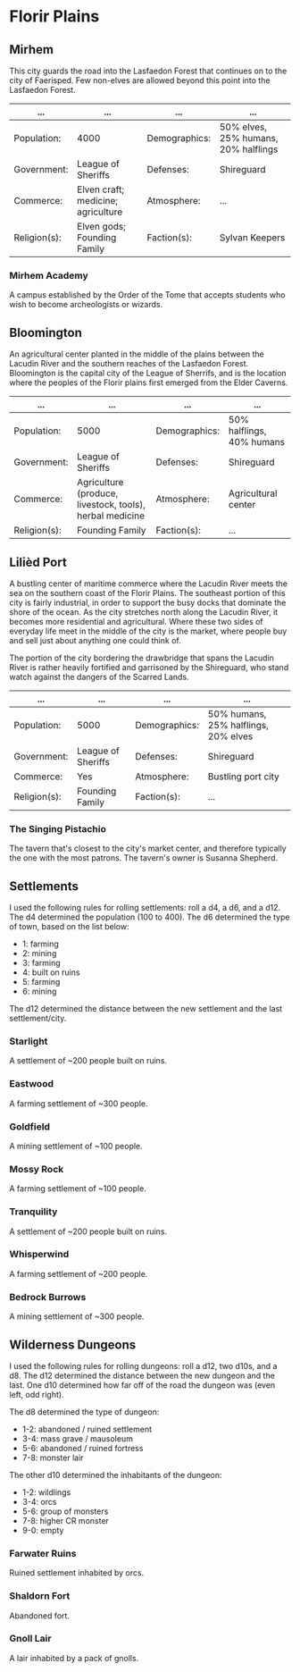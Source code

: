 # Florir Plains

## Mirhem

This city guards the road into the Lasfaedon Forest that continues on to the city of Faerisped.
Few non-elves are allowed beyond this point into the Lasfaedon Forest.

| ... | ... | ... | ... |
| --- | --- | --- | --- |
| Population:  | 4000                               | Demographics: | 50% elves, 25% humans, 20% halflings |
| Government:  | League of Sheriffs                 | Defenses:     | Shireguard                           |
| Commerce:    | Elven craft; medicine; agriculture | Atmosphere:   | ...                                  |
| Religion(s): | Elven gods; Founding Family        | Faction(s):   | Sylvan Keepers                       |

### Mirhem Academy

A campus established by the Order of the Tome that accepts students who wish to become archeologists or wizards.

## Bloomington

An agricultural center planted in the middle of the plains between the Lacudin River and the southern reaches of the Lasfaedon Forest.
Bloomington is the capital city of the League of Sherrifs, and is the location where the peoples of the Florir plains first emerged from the Elder Caverns.

| ... | ... | ... | ... |
| --- | --- | --- | --- |
| Population:  | 5000                                                     | Demographics: | 50% halflings, 40% humans |
| Government:  | League of Sheriffs                                       | Defenses:     | Shireguard                |
| Commerce:    | Agriculture (produce, livestock, tools), herbal medicine | Atmosphere:   | Agricultural center       |
| Religion(s): | Founding Family                                          | Faction(s):   | ...                       |

## Lilièd Port

A bustling center of maritime commerce where the Lacudin River meets the sea on the southern coast of the Florir Plains.
The southeast portion of this city is fairly industrial, in order to support the busy docks that dominate the shore of the ocean.
As the city stretches north along the Lacudin River, it becomes more residential and agricultural.
Where these two sides of everyday life meet in the middle of the city is the market, where people buy and sell just about anything one could think of.

The portion of the city bordering the drawbridge that spans the Lacudin River is rather heavily fortified and garrisoned by the Shireguard, who stand watch against the dangers of the Scarred Lands.

| ... | ... | ... | ... |
| --- | --- | --- | --- |
| Population:  | 5000               | Demographics: | 50% humans, 25% halflings, 20% elves |
| Government:  | League of Sheriffs | Defenses:     | Shireguard                           |
| Commerce:    | Yes                | Atmosphere:   | Bustling port city                   |
| Religion(s): | Founding Family    | Faction(s):   | ...                                  |

### The Singing Pistachio

The tavern that's closest to the city's market center, and therefore typically the one with the most patrons.
The tavern's owner is Susanna Shepherd.

## Settlements

I used the following rules for rolling settlements: roll a d4, a d6, and a d12.
The d4 determined the population (100 to 400).
The d6 determined the type of town, based on the list below:

- 1: farming
- 2: mining
- 3: farming
- 4: built on ruins
- 5: farming
- 6: mining

The d12 determined the distance between the new settlement and the last settlement/city.

### Starlight

A settlement of ~200 people built on ruins.

### Eastwood

A farming settlement of ~300 people.

### Goldfield

A mining settlement of ~100 people.

### Mossy Rock

A farming settlement of ~100 people.

### Tranquility

A settlement of ~200 people built on ruins.

### Whisperwind

A farming settlement of ~200 people.

### Bedrock Burrows

A mining settlement of ~300 people.

## Wilderness Dungeons

I used the following rules for rolling dungeons: roll a d12, two d10s, and a d8.
The d12 determined the distance between the new dungeon and the last.
One d10 determined how far off of the road the dungeon was (even left, odd right).

The d8 determined the type of dungeon:

- 1-2: abandoned / ruined settlement
- 3-4: mass grave / mausoleum
- 5-6: abandoned / ruined fortress
- 7-8: monster lair

The other d10 determined the inhabitants of the dungeon:

- 1-2: wildlings
- 3-4: orcs
- 5-6: group of monsters
- 7-8: higher CR monster
- 9-0: empty

### Farwater Ruins

Ruined settlement inhabited by orcs.

### Shaldorn Fort

Abandoned fort.

### Gnoll Lair

A lair inhabited by a pack of gnolls.
